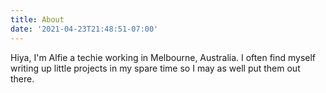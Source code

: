 ```yaml
---
title: About
date: '2021-04-23T21:48:51-07:00'
---
```



Hiya, I'm Alfie a techie working in Melbourne, Australia. I often find myself writing up little projects in my spare time so I may as well put them out there.
